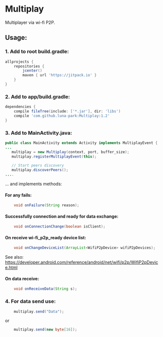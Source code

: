 # Multiplay
Multiplayer via wi-fi P2P.

## Usage:<br>
### 1. Add to root build.gradle:
```gradle
allprojects {
    repositories {
        jcenter()
        maven { url 'https://jitpack.io' }
    }
}
```

### 2. Add to app/build.gradle:
```gradle
dependencies {
    compile fileTree(include: ['*.jar'], dir: 'libs')
    compile 'com.github.luna-park:Multiplay:1.2'
}
```
### 3. Add to MainActivity.java:
```java
public class MainActivity extends Activity implements MultiplayEvent {
...
   multiplay = new Multiplay(context, port, buffer_size);
   multiplay.registerMultiplayEvent(this);
   
   // Start peers discovery
   multiplay.discoverPeers();
....
```
... and implements methods:
#### For any fails:
```java
    void onFailure(String reason);
```
#### Successfully connection and ready for data exchange:
```java
    void onConnectionChange(boolean isClient);
```

#### On receive wi-fi_p2p_ready device list:
```java
    void onChangeDeviceList(ArrayList<WifiP2pDevice> wifiP2pDevices);
```
See also: https://developer.android.com/reference/android/net/wifi/p2p/WifiP2pDevice.html

#### On data receive:
```java
    void onReceiveData(String s);
```

### 4. For data send use:
```java
    multiplay.send("Data");   
```
or
```java
    multiplay.send(new byte[16]);
```
